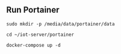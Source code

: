 ## Run Portainer

```
sudo mkdir -p /media/data/portainer/data

cd ~/iot-server/portainer

docker-compose up -d
```
